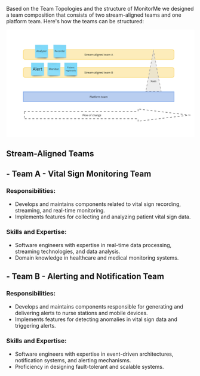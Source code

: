Based on the Team Topologies and the structure of MonitorMe we designed a team composition that consists of two stream-aligned teams and one platform team. Here's how the teams can be structured:

<img src="./images/team-topology.png" />

## Stream-Aligned Teams

## - Team A - Vital Sign Monitoring Team

### Responsibilities:
- Develops and maintains components related to vital sign recording, streaming, and real-time monitoring.
- Implements features for collecting and analyzing patient vital sign data.

### Skills and Expertise:
- Software engineers with expertise in real-time data processing, streaming technologies, and data analysis.
- Domain knowledge in healthcare and medical monitoring systems.

## - Team B - Alerting and Notification Team

### Responsibilities:
- Develops and maintains components responsible for generating and delivering alerts to nurse stations and mobile devices.
- Implements features for detecting anomalies in vital sign data and triggering alerts.

### Skills and Expertise:
- Software engineers with expertise in event-driven architectures, notification systems, and alerting mechanisms.
- Proficiency in designing fault-tolerant and scalable systems.
